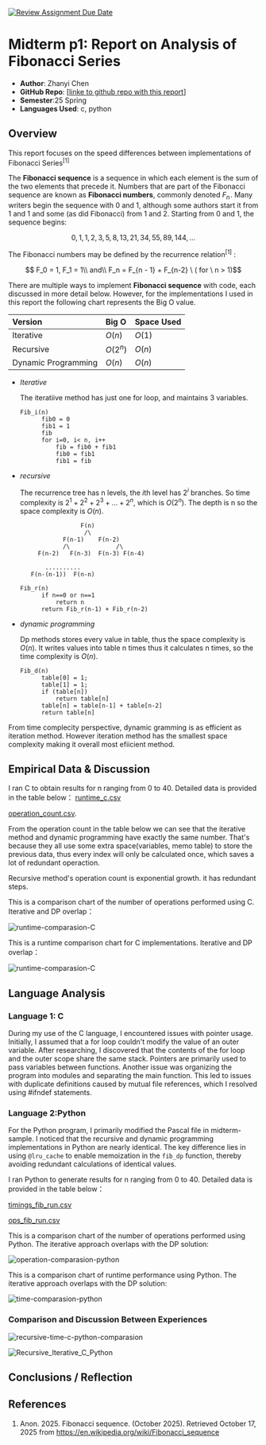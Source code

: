 [![Review Assignment Due Date](https://classroom.github.com/assets/deadline-readme-button-22041afd0340ce965d47ae6ef1cefeee28c7c493a6346c4f15d667ab976d596c.svg)](https://classroom.github.com/a/kdfTwECC)

# Midterm p1: Report on Analysis of Fibonacci Series

- **Author**: Zhanyi Chen
- **GitHub Repo**: [[linke to github repo with this report](https://github.com/CS5008Fall2025/midterm-report-Ashx-xhsA)]
- **Semester**:25 Spring
- **Languages Used**: c, python

## Overview

This report focuses on the speed differences between implementations of Fibonacci Series<sup>[1]</sup>

The **Fibonacci sequence** is a sequence in which each element is the sum of the two elements that precede it. Numbers that are part of the Fibonacci sequence are known as **Fibonacci numbers**, commonly denoted $F_n$ . Many writers begin the sequence with 0 and 1, although some authors start it from 1 and 1 and some (as did Fibonacci) from 1 and 2. Starting from 0 and 1, the sequence begins:

$$0, 1, 1, 2, 3, 5, 8, 13, 21, 34, 55, 89, 144, ... $$

The Fibonacci numbers may be defined by the recurrence relation<sup>[1]</sup> :

```math
 F_0 = 1, F_1 = 1\\ 

and\\

 F_n = F_{n - 1} + F_{n-2} \

( for \ n > 1)
```

There are multiple ways to implement **Fibonacci sequence** with code, each discussed in more detail below. However,
for the implementations I used in this report the following chart represents the Big O value.

| Version             | Big O    | Space Used |
| :------------------ | :------- | :--------- |
| Iterative           | $O(n)$   | $O(1)$     |
| Recursive           | $O(2^n)$ | $O(n)$     |
| Dynamic Programming | $O(n)$   | $O(n)$     |

- *Iterative*

  The iteratiive method has just one for loop, and maintains 3 variables. 

  ```
  Fib_i(n)
  		fib0 = 0
  		fib1 = 1
  		fib
  		for i=0, i< n, i++
  			fib = fib0 + fib1
  			fib0 = fib1
  			fib1 = fib
  ```

- *recursive*

  The  recurrence tree has n levels, the $i$th level has $2^i$ branches. So time complexity is $2^1 + 2^2 +2^3+...+2^n$, which is  $O(2^n)$. The depth is n so the space complexity is  $O(n)$.

  ```
                   F(n)
                    /\
              F(n-1)    F(n-2)
              /\             /\
       F(n-2)   F(n-3)  F(n-3) F(n-4)
       
         ..........
     F(n-(n-1))  F(n-n)
  ```

  

  ```
  Fib_r(n)
  		if n==0 or n==1 
  			return n
  		return Fib_r(n-1) + Fib_r(n-2)
  ```

  

- *dynamic programming*

  Dp methods stores every value in table, thus the space complexity is $O(n)$. It writes values into table n times thus it calculates n times, so the time complexity is $O(n)$.

  ```
  Fib_d(n)
  		table[0] = 1;
  		table[1] = 1;
  		if (table[n])
  			return table[n]
  		table[n] = table[n-1] + table[n-2]
  		return table[n]
  ```

From time complecity perspective, dynamic gramming is as efficient as iteration method. However iteration method has the smallest space complexity making it overall most efiicient method.

## Empirical Data & Discussion

I ran C to obtain results for n ranging from 0 to 40. Detailed data is provided in the table below： [runtime_c.csv](runtime_c.csv) 

 [operation_count.csv](operation_count.csv).

From the operation count in the table below we can see that the iterative method and dynamic programming have exactly the same number. That's because they all use some extra space(variables, memo table) to store the previous data, thus every index will only be calculated once, which saves a lot of redundant operaction.

Recursive method's operation count is exponential growth. it has redundant steps.

This is a comparison chart of the number of operations performed using C. Iterative and DP overlap：

![runtime-comparasion-C](./operations_comparation_C.png)



This is a runtime comparison chart for C implementations. Iterative and DP overlap：

![runtime-comparasion-C](./runtime-comparasion-C.png)



## Language Analysis

### Language 1: C

During my use of the C language, I encountered issues with pointer usage. Initially, I assumed that a for loop couldn't modify the value of an outer variable. After researching, I discovered that the contents of the for loop and the outer scope share the same stack. Pointers are primarily used to pass variables between functions. Another issue was organizing the program into modules and separating the main function. This led to issues with duplicate definitions caused by mutual file references, which I resolved using #ifndef statements.

### Language 2:Python

For the Python program, I primarily modified the Pascal file in midterm-sample. I noticed that the recursive and dynamic programming implementations in Python are nearly identical. The key difference lies in using `@lru_cache` to enable memoization in the `fib_dp` function, thereby avoiding redundant calculations of identical values.

I ran Python to generate results for n ranging from 0 to 40. Detailed data is provided in the table below：

 [timings_fib_run.csv](Python/timings_fib_run.csv) 

 [ops_fib_run.csv](Python/ops_fib_run.csv) 

This is a comparison chart of  the number of operations performed using Python. The iterative approach overlaps with the DP solution:

![operation-comparasion-python](./operation-comparasion-python.png)



This is a comparison chart of runtime performance using Python. The iterative approach overlaps with the DP solution:

![time-comparasion-python](/Users/mineral/Desktop/midterm-report-Ashx-xhsA/time-comparasion-python.png)

### Comparison and Discussion Between Experiences

![recursive-time-c-python-comparasion](./recursive-time-c-python-comparasion.png)



![Recursive_Iterative_C_Python](./Recursive_Iterative_C_Python.png)

## Conclusions / Reflection

## References

1. Anon. 2025. Fibonacci sequence. (October 2025). Retrieved October 17, 2025 from https://en.wikipedia.org/wiki/Fibonacci_sequence 
